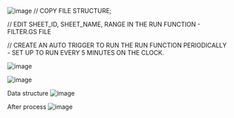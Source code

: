 ![image](https://github.com/quitang1103/GAS-Sort-by-2-unique-field-EMAIL-ACITIVITY-NAME-/assets/106106482/cdf10f25-87bc-4c98-824f-057af70ccde9)
// COPY FILE STRUCTURE;

// EDIT SHEET_ID, SHEET_NAME, RANGE IN THE RUN FUNCTION - FILTER.GS FILE

// CREATE AN AUTO TRIGGER TO RUN THE RUN FUNCTION PERIODICALLY - SET UP TO RUN EVERY 5 MINUTES ON THE CLOCK.

![image](https://github.com/quitang1103/GAS-Sort-by-2-unique-field-EMAIL-ACITIVITY-NAME-/assets/106106482/f1662583-c657-46f5-b966-61f0779dae40)

![image](https://github.com/quitang1103/GAS-Sort-by-2-unique-field-EMAIL-ACITIVITY-NAME-/assets/106106482/bdcff854-49d4-4ffd-9778-ec5a9e72a576)

Data structure 
![image](https://github.com/quitang1103/GAS-Sort-by-2-unique-field-EMAIL-ACITIVITY-NAME-/assets/106106482/b60dfc18-5fcc-4307-907e-b01cd25b204e)


After process
![image](https://github.com/quitang1103/GAS-Sort-by-2-unique-field-EMAIL-ACITIVITY-NAME-/assets/106106482/599292c2-77f3-426b-aa81-535db40b473e)


